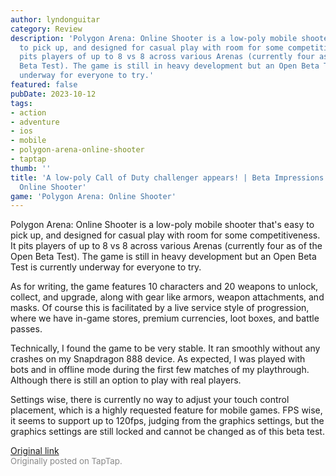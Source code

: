 ```yaml
---
author: lyndonguitar
category: Review
description: 'Polygon Arena: Online Shooter is a low-poly mobile shooter that''s easy
  to pick up, and designed for casual play with room for some competitiveness. It
  pits players of up to 8 vs 8 across various Arenas (currently four as of the Open
  Beta Test). The game is still in heavy development but an Open Beta Test is currently
  underway for everyone to try.'
featured: false
pubDate: 2023-10-12
tags:
- action
- adventure
- ios
- mobile
- polygon-arena-online-shooter
- taptap
thumb: ''
title: 'A low-poly Call of Duty challenger appears! | Beta Impressions - Polygon Arena:
  Online Shooter'
game: 'Polygon Arena: Online Shooter'
---
```

Polygon Arena: Online Shooter is a low-poly mobile shooter that's easy to pick up, and designed for casual play with room for some competitiveness. It pits players of up to 8 vs 8 across various Arenas (currently four as of the Open Beta Test). The game is still in heavy development but an Open Beta Test is currently underway for everyone to try.

As for writing, the game features 10 characters and 20 weapons to unlock, collect, and upgrade, along with gear like armors, weapon attachments, and masks. Of course this is facilitated by a live service style of progression, where we have in-game stores, premium currencies, loot boxes, and battle passes.

Technically, I found the game to be very stable. It ran smoothly without any crashes on my Snapdragon 888 device. As expected, I was played with bots and in offline mode during the first few matches of my playthrough. Although there is still an option to play with real players.

Settings wise, there is currently no way to adjust your touch control placement, which is a highly requested feature for mobile games. FPS wise, it seems to support up to 120fps, judging from the graphics settings, but the graphics settings are still locked and cannot be changed as of this beta test.

[Original link](https://www.taptap.io/post/6424627)<br><span style="font-size: 0.95em; color: #888;">Originally posted on TapTap.</span>
